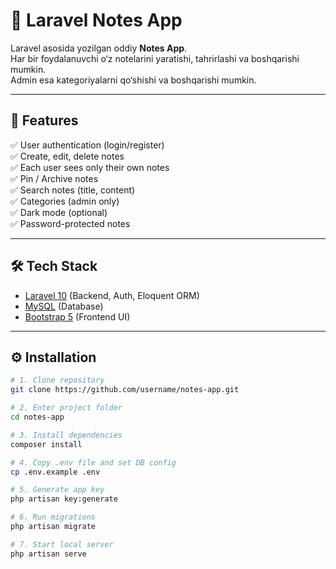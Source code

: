 # 📝 Laravel Notes App

Laravel asosida yozilgan oddiy **Notes App**.  
Har bir foydalanuvchi o‘z notelarini yaratishi, tahrirlashi va boshqarishi mumkin.  
Admin esa kategoriyalarni qo‘shishi va boshqarishi mumkin.

---

## 🚀 Features

✅ User authentication (login/register)  
✅ Create, edit, delete notes  
✅ Each user sees only their own notes  
✅ Pin / Archive notes  
✅ Search notes (title, content)  
✅ Categories (admin only)  
✅ Dark mode (optional)  
✅ Password-protected notes

---

## 🛠 Tech Stack

- [Laravel 10](https://laravel.com/) (Backend, Auth, Eloquent ORM)  
- [MySQL](https://www.mysql.com/) (Database)  
- [Bootstrap 5](https://getbootstrap.com/) (Frontend UI)  

---

## ⚙️ Installation

```bash
# 1. Clone repository
git clone https://github.com/username/notes-app.git

# 2. Enter project folder
cd notes-app

# 3. Install dependencies
composer install

# 4. Copy .env file and set DB config
cp .env.example .env

# 5. Generate app key
php artisan key:generate

# 6. Run migrations
php artisan migrate

# 7. Start local server
php artisan serve
